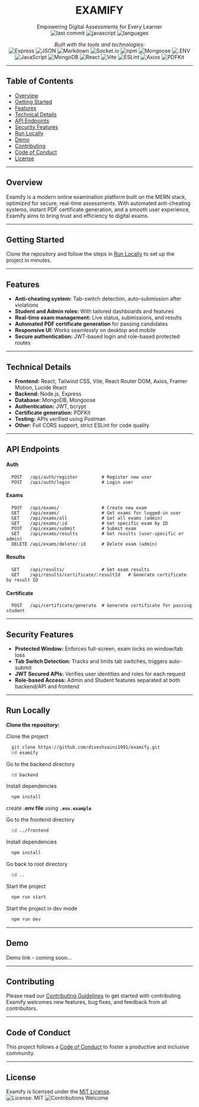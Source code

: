 <div align="center">

# EXAMIFY

Empowering Digital Assessments for Every Learner  
![last commit](https://img.shields.io/badge/last_commit-september-blue)
![javascript](https://img.shields.io/badge/javascript-99%25-yellow)
![languages](https://img.shields.io/badge/languages-1-blue)

_Built with the tools and technologies:_  
![Express](https://img.shields.io/badge/Express-black?logo=express&logoColor=white&style=flat)
![JSON](https://img.shields.io/badge/JSON-black?logo=json&logoColor=white&style=flat)
![Markdown](https://img.shields.io/badge/Markdown-black?logo=markdown&logoColor=white&style=flat)
![Socket.io](https://img.shields.io/badge/Socket.io-black?logo=socketdotio&logoColor=white&style=flat)
![npm](https://img.shields.io/badge/npm-red?logo=npm&logoColor=white&style=flat)
![Mongoose](https://img.shields.io/badge/Mongoose-red?logo=mongoose&logoColor=white&style=flat)
![.ENV](https://img.shields.io/badge/.ENV-yellow?logo=dotenv&logoColor=black&style=flat)
![JavaScript](https://img.shields.io/badge/JavaScript-yellow?logo=javascript&logoColor=black&style=flat)
![MongoDB](https://img.shields.io/badge/MongoDB-green?logo=mongodb&logoColor=white&style=flat)
![React](https://img.shields.io/badge/React-blue?logo=react&logoColor=white&style=flat)
![Vite](https://img.shields.io/badge/Vite-blueviolet?logo=vite&logoColor=white&style=flat)
![ESLint](https://img.shields.io/badge/ESLint-blueviolet?logo=eslint&logoColor=white&style=flat)
![Axios](https://img.shields.io/badge/Axios-blueviolet?logo=axios&logoColor=white&style=flat)
![PDFKit](https://img.shields.io/badge/PDFKit-blue?logo=pdf&logoColor=white&style=flat)

</div>

---

## Table of Contents

- [Overview](#overview)
- [Getting Started](#getting-started)
- [Features](#features)
- [Technical Details](#technical-details)
- [API Endpoints](#api-endpoints)
- [Security Features](#security-features)
- [Run Locally](#run-locally)
- [Demo](#demo)
- [Contributing](#contributing)
- [Code of Conduct](#code-of-conduct)
- [License](#license)

---

## Overview

Examify is a modern online examination platform built on the MERN stack, optimized for secure, real-time assessments. With automated anti-cheating systems, instant PDF certificate generation, and a smooth user experience, Examify aims to bring trust and efficiency to digital exams.

---

## Getting Started

Clone the repository and follow the steps in [Run Locally](#run-locally) to set up the project in minutes.

---

## Features

- **Anti-cheating system:** Tab-switch detection, auto-submission after violations
- **Student and Admin roles:** With tailored dashboards and features
- **Real-time exam management:** Live status, submissions, and results
- **Automated PDF certificate generation** for passing candidates
- **Responsive UI:** Works seamlessly on desktop and mobile
- **Secure authentication:** JWT-based login and role-based protected routes

---

## Technical Details

- **Frontend:** React, Tailwind CSS, Vite, React Router DOM, Axios, Framer Motion, Lucide React
- **Backend:** Node.js, Express
- **Database:** MongoDB, Mongoose
- **Authentication:** JWT, bcrypt
- **Certificate generation:** PDFKit
- **Testing:** APIs verified using Postman
- **Other:** Full CORS support, strict ESLint for code quality

---

## API Endpoints

#### Auth

```http
  POST   /api/auth/register         # Register new user
  POST   /api/auth/login            # Login user
```

#### Exams

```http
  POST   /api/exams/                # Create new exam
  GET    /api/exams/                # Get exams for logged-in user
  GET    /api/exams/all             # Get all exams (admin)
  GET    /api/exams/:id             # Get specific exam by ID
  POST   /api/exams/submit          # Submit exam
  GET    /api/exams/results         # Get results (user-specific or admin)
  DELETE /api/exams/delete/:id      # Delete exam (admin)
```

#### Results

```http
  GET    /api/results/              # Get exam results
  GET    /api/results/certificate/:resultId   # Generate certificate by result ID
```

#### Certificate

```http
  POST   /api/certificate/generate  # Generate certificate for passing student

```

---

## Security Features

- **Protected Window:** Enforces full-screen, exam locks on window/tab loss
- **Tab Switch Detection:** Tracks and limits tab switches, triggers auto-submit
- **JWT Secured APIs:** Verifies user identities and roles for each request
- **Role-based Access:** Admin and Student features separated at both backend/API and frontend

---

## Run Locally

**Clone the repository:**

Clone the project

```bash
  git clone https://github.com/diveshsaini1991/examify.git
  cd examify
```

Go to the backend directory

```bash
  cd backend
```

Install dependencies

```bash
  npm install
```

create **.env file** using **`.env.example`**

Go to the frontend directory

```bash
  cd ../frontend
```

Install dependencies

```bash
  npm install
```

Go back to root directory

```bash
  cd ..
```

Start the project

```bash
  npm run start
```

Start the project in dev mode

```bash
  npm run dev
```

---

## Demo

Demo link - coming soon...

---

## Contributing

Please read our [Contributing Guidelines](CONTRIBUTING.md) to get started with contributing. Examify welcomes new features, bug fixes, and feedback from all contributors.

---

## Code of Conduct

This project follows a [Code of Conduct](CODE_OF_CONDUCT.md) to foster a productive and inclusive community.

---

## License

Examify is licensed under the [MIT License](LICENSE).  
![License: MIT](https://img.shields.io/badge/License-MIT-green.svg) ![Contributions Welcome](https://img.shields.io/badge/contributions-welcome-brightgreen.svg)
